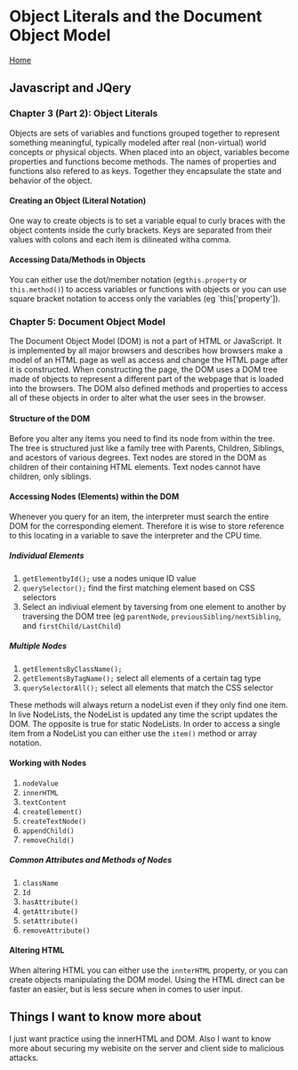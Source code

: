 # Object Literals and the Document Object Model

[Home](../index.md)

## Javascript and JQery

### Chapter 3 (Part 2): Object Literals

Objects are sets of variables and functions grouped together to represent something meaningful, typically modeled after real (non-virtual) world concepts or physical objects. When placed into an object, variables become properties and functions become methods. The names of properties and functions also refered to as keys. Together they encapsulate the state and behavior of the object.

#### Creating an Object (Literal Notation)

One way to create objects is to set a variable equal to curly braces with the object contents inside the curly brackets. Keys are separated from their values with colons and each item is dilineated witha comma.

#### Accessing Data/Methods in Objects

You can either use the dot/member notation (eg`this.property` or `this.method()`) to access variables or functions with objects or you can use square bracket notation to access only the variables (eg `this['property']).

### Chapter 5: Document Object Model

The Document Object Model (DOM) is not a part of HTML or JavaScript. It is implemented by all major browsers and describes how browsers make a model of an HTML page as well as access and change the HTML page after it is constructed. When constructing the page, the DOM uses a DOM tree made of objects to represent a different part of the webpage that is loaded into the browsers. The DOM also defined methods and properties to access all of these objects in order to alter what the user sees in the browser.

#### Structure of the DOM

Before you alter any items you need to find its node from within the tree. The tree is structured just like a family tree with Parents, Children, Siblings, and acestors of various degrees. Text nodes are stored in the DOM as children of their containing HTML elements. Text nodes cannot have children, only siblings.

#### Accessing Nodes (Elements) within the DOM

Whenever you query for an item, the interpreter must search the entire DOM for the corresponding element. Therefore it is wise to store reference to this locating in a variable to save the interpreter and the CPU time.

##### Individual Elements

1. `getElementbyId();` use a nodes unique ID value
2. `querySelector();` find the first matching element based on CSS selectors
3. Select an indiviual element by taversing from one element to another by traversing the DOM tree (eg `parentNode`, `previousSibling/nextSibling`, and `firstChild/LastChild`)

##### Multiple Nodes

1. `getElementsByClassName();`
2. `getElementsByTagName();` select all elements of a certain tag type
3. `querySelectorAll();` select all elements that match the CSS selector

These methods will always return a nodeList even if they only find one item. In live NodeLists, the NodeList is updated any time the script updates the DOM. The opposite is true for static NodeLists. In order to access a single item from a NodeList you can either use the `item()` method or array notation.

#### Working with Nodes

1. `nodeValue`
2. `innerHTML`
3. `textContent`
4. `createElement()`
5. `createTextNode()`
6. `appendChild()`
7. `removeChild()`

##### Common Attributes and Methods of Nodes

1. `className`
2. `Id`
3. `hasAttribute()`
4. `getAttribute()`
5. `setAttribute()`
6. `removeAttribute()`

#### Altering HTML

When altering HTML you can either use the `innterHTML` property, or you can create objects manipulating the DOM model. Using the HTML direct can be faster an easier, but is less secure when in comes to user input.

## Things I want to know more about

I just want practice using the innerHTML and DOM. Also I want to know more about securing my webisite on the server and client side to malicious attacks.
